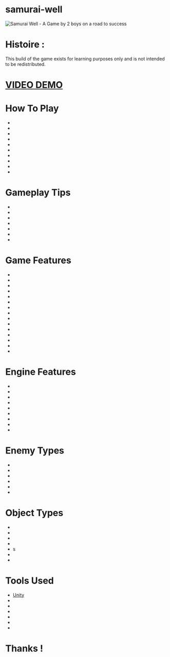 # samurai-well
![Samurai Well - A Game by 2 boys on a road to success](/)

# Histoire :

This build of the game exists for learning purposes only and is not intended to be redistributed.

# [VIDEO DEMO]()

# How To Play
- 
- 
- 
- 
- 
- 
- 
- 
- 
- 

# Gameplay Tips
- 
- 
- 
- 
- 
- 
- 

# Game Features
- 
- 
- 
- 
- 
- 
- 
- 
- 
- 
- 
- 
- 
- 
- 

# Engine Features
- 
- 
- 
- 
- 
- 
- 
- 
- 

# Enemy Types
- 
- 
- 
- 
- 
- 

# Object Types
- 
- 
- 
- 
- s
- 
- 

# Tools Used
- [Unity](https://unity.com/fr)
- 
- 
- 
- 
- 
- 

# Thanks !
